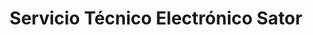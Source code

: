 ---
title: "Servicio Técnico Electrónico Sator"
url: /san-vicente-del-raspeig/servicio-tecnico-electronico-sator/
shop: electrónica
---